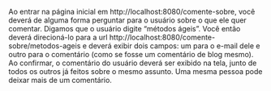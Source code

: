 Ao entrar na página inicial em http://localhost:8080/comente-sobre, você deverá de alguma forma perguntar para o usuário sobre o que ele quer comentar. Digamos que o usuário digite “métodos ágeis”. Você então deverá direcioná-lo para a url http://localhost:8080/comente-sobre/metodos-ageis e deverá exibir dois campos: um para o e-mail dele e outro para o comentário (como se fosse um comentário de blog mesmo). Ao confirmar, o comentário do usuário deverá ser exibido na tela, junto de todos os outros já feitos sobre o mesmo assunto. Uma mesma pessoa pode deixar mais de um comentário.
